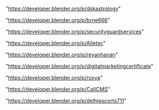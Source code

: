 "https://developer.blender.org/p/dskastrology"

"https://developer.blender.org/p/brne666"

"https://developer.blender.org/p/securityguardservices"

"https://developer.blender.org/p/Alletec"

"https://developer.blender.org/p/reyanhanan"

"https://developer.blender.org/p/digitalmarketingcertificate"

"https://developer.blender.org/p/roxya"

"https://developer.blender.org/p/CallCMS"

"https://developer.blender.org/p/delhiescorts711"

 
